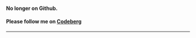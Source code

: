 #### No longer on Github.
#### Please follow me on [Codeberg](https://codeberg.org/Crakila)
<!-- ### Hi, I'm Crakila 👋 
#### Lurker, Learner, Gamer -->
<!-- from Monaghan, Ireland -->

<!-- ##### Small bit about the programming side of things
I am a beginner, learning little bits of bits and pieces but nothing to really show for it. 

* I'm a contributor with front-end related bits and bobs over at [@XIVStats](https://github.com/XIVStats)
* I know HTML and CSS and could whip up something basic if needed.

<!-- ---

### By Day
I work in Technical Support currently helping customers out with web hosting, domain names, Microsoft 365 and other bits and pieces! <br />

### By Night
By night, you'll find me playing [Final Fantasy XIV: Online](https://eu.finalfantasyxiv.com). 
I also blog at [padraig.blog](https://padraig.blog) 

---

### Stats

[![Anurag's GitHub stats](https://github-readme-stats.vercel.app/api?username=crakila)](https://github.com/anuraghazra/github-readme-stats) -->

---

<!-- - 🌍 My website is: [pf.ie](https://pf.ie)
- 📰 I blog at [padraig.blog](https://padraig.blog)
- 🐘 I toot mainly at [@padraig@mastodon.ie](https://mastodon.ie/@padraig)
- 🖼️ I post pictures on Pixelfed at [@padraig@pixelfed.social](https://pixelfed.social/@padraig)
- 📷 I also post those pictures on the gram at [@pf.ie](https://instagram.com/pf.ie)
- 📚 I have an account on DEV but only lurk at [@crakila](https://dev.to/crakila)
- 📧 I can be emailed at `p at pf dot ie` (No spamarino please)
- 📫 My socials [padraig.blog/social](https://padraig.blog/social)
- 😄 Pronouns: He/They
- 😎 Personality: [ISFP](https://www.16personalities.com/isfp-personality)
- 🎶 Music: Future Funk and Citypop - Follow my [Spotify](https://open.spotify.com/user/1155669316) 
    - Follow my [2024 Playlist](https://open.spotify.com/playlist/52rHXpnFT8WoXHme0WaAjr?si=c1163307c66646ac) [2023 Playlist](https://open.spotify.com/playlist/1l4rw770gjpA6aD6ELxLOX) ([2022](https://open.spotify.com/playlist/3rjiV83xG5CQVuiH6eIQWA), [2021](https://open.spotify.com/playlist/3ASiI55whFP0aEOSVSjGK6), [2020](https://open.spotify.com/playlist/3CJuEQjXEO7fFILJx9RM35), [2019](https://open.spotify.com/playlist/4Xz7YpxPqmkqOkv6Leh2TV), [2018](https://open.spotify.com/playlist/1IhDLDVor8cHVo0YHXClja), [2017](https://open.spotify.com/playlist/4XFHMrid67f5RhYbzmSOlR))
- 🐦 I am no longer using Twitter [@PadraigFahy](https://twitter.com/padraigfahy)

[![spotify-github-profile](https://spotify-github-profile.vercel.app/api/view?uid=1155669316&cover_image=true&theme=default&show_offline=false&background_color=121212&interchange=false)](https://github.com/kittinan/spotify-github-profile) -->
